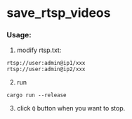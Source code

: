 # save_rtsp_videos

### Usage:
1. modify rtsp.txt:
```
rtsp://user:admin@ip1/xxx
rtsp://user:admin@ip2/xxx
```

2. run
```
cargo run --release
```

3. click `Q` button when you want to stop.